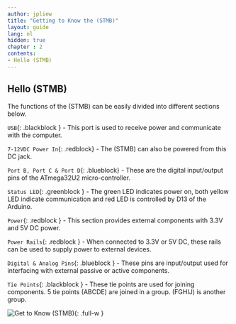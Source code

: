 ```yaml
---
author: jpliew
title: "Getting to Know the (STMB)"
layout: guide
lang: nl
hidden: true
chapter : 2
contents:
- Hello (STMB)
---
```


## Hello (STMB)

The functions of the (STMB) can be easily divided into different sections below.

`USB`{: .blackblock } - This port is used to receive power and communicate with the computer.

`7-12VDC Power In`{: .redblock} - The (STMB) can also be powered from this DC jack.

`Port B, Port C & Port D`{: .blueblock} - These are the digital input/output pins of the ATmega32U2 micro-controller.

`Status LED`{: .greenblock } - The green LED indicates power on, both yellow LED indicate communication and red LED is controlled by D13 of the Arduino.

`Power`{: .redblock } - This section provides external components with 3.3V and 5V DC power.

`Power Rails`{: .redblock } - When connected to 3.3V or 5V DC, these rails can be used to supply power to external devices.

`Digital & Analog Pins`{: .blueblock } - These pins are input/output used for interfacing with external passive or active components.

`Tie Points`{: .blackblock } - These tie points are used for joining components. 5 tie points (ABCDE) are joined in a group. (FGHIJ) is another group.

![Get to Know (STMB)](img/get_to_know_stemtera.svg){: .full-w }
